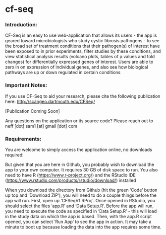 # cf-seq

### Introduction: 

CF-Seq is an easy to use web-application that allows its users - the app is geared toward microbiologists who study cystic fibrosis pathogens - to see the broad set of treatment conditions that their pathogen(s) of interest have been exposed to in prior experiments, filter studies by these conditions, and view statistical analysis results (volcano plots, tables of p values and fold changes) for differentially expressed genes of interest. Users are able to zero in on expression of individual genes, and also see how biological pathways are up or down regulated in certain conditions  

### Important Notes: 

If you use CF-Seq to aid your research, please cite the following publication here: http://scangeo.dartmouth.edu/CFSeq/

[Publication Coming Soon]

Any questions on the application or its source code? Please reach out to neff [dot] sam1 [at] gmail [dot] com

### Requirements: 

You are welcome to simply access the application online, no downloads required:

But given that you are here in Github, you probably wish to download the app to your own computer. It requires 30 GB of disk space to run. You also need to have R (https://www.r-project.org/) and the RStudio IDE (https://www.rstudio.com/products/rstudio/download/) installed

When you download the directory from Github (hit the green ‘Code’ button up top and ‘Download ZIP’), you will need to do a couple things before the app will run. First, open up ‘CFSeqV1.RProj’. Once opened in RStudio, you should select the files ‘app.R’ and ‘Data Setup.R’. Before the app will run, you need to execute the code as specified in ‘Data Setup.R’ - this will load in the study data on which the app is based. Then, with the app.R script opened, you can select ‘Run App’ to see the app in action. It may take a minute to boot up because loading the data into the app requires some time.

